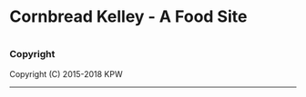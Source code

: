 # Cornbread Kelley - A Food Site



# 

### Copyright

Copyright (C) 2015-2018 KPW


-----------------

 